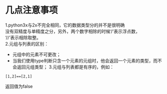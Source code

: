 # 几点注意事项
1.python3x与2x不完全相同，它的数据类型分的并不是很明确  
没有双精度与单精度之分，另外，两个数字相除的时候‘/’表示浮点数，  
‘//’表示相除取整。  
2.元组与列表的区别：
- 元组中的元素不可更改；
- 当我们使用type判断只含一个元素的元组时，他会返回一个元素的类型，而不会返回元组类型；
3.元组与列表都是有序的，例如：  
```
[1,2]==[2,1]
```
返回值为false
